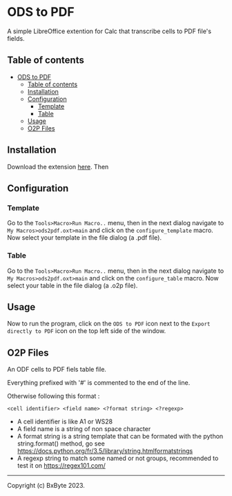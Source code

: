 # ODS to PDF

A simple LibreOffice extention for Calc that transcribe cells to PDF file's fields.


## Table of contents

- [ODS to PDF](#ods-to-pdf)
  - [Table of contents](#table-of-contents)
  - [Installation](#installation)
  - [Configuration](#configuration)
    - [Template](#template)
    - [Table](#table)
  - [Usage](#usage)
  - [O2P Files](#o2p-files)


## Installation

Download the extension [here](https://github.com/bxbyte/ods2pdf/releases/tag/release).
Then 


## Configuration

### Template

Go to the `Tools>Macro>Run Macro..` menu, then in the next dialog navigate to `My Macros>ods2pdf.oxt>main` and click on the `configure_template` macro. Now select your template in the file dialog (a .pdf file).

### Table

Go to the `Tools>Macro>Run Macro..` menu, then in the next dialog navigate to `My Macros>ods2pdf.oxt>main` and click on the `configure_table` macro. Now select your table in the file dialog (a .o2p file).


## Usage

Now to run the program, click on the `ODS to PDF` icon next to the `Export directly to PDF` icon on the top left side of the window.


## O2P Files

An ODF cells to PDF fiels table file.

Everything prefixed with '#' is commented to the end of the line.

Otherwise following this format :

`<cell identifier> <field name> <?format string> <?regexp>`

- A cell identifier is like A1 or WS28
- A field name is a string of non space character
- A format string is a string template that can be formated with the python string.format() method, go see https://docs.python.org/fr/3.5/library/string.htmlformatstrings
- A regexp string to match some named or not groups, recommended to test it on https://regex101.com/

---

Copyright (c) BxByte 2023.